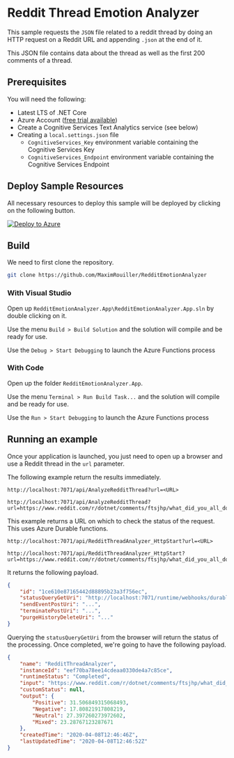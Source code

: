 # Reddit Thread Emotion Analyzer

This sample requests the `JSON` file related to a reddit thread by doing an HTTP request on a Reddit URL and appending `.json` at the end of it.

This JSON file contains data about the thread as well as the first 200 comments of a thread.

## Prerequisites

You will need the following:

* Latest LTS of .NET Core
* Azure Account ([free trial available](https://azure.microsoft.com/free/?WT.mc_id=redditemotion-github-marouill))
* Create a Cognitive Services Text Analytics service (see below)
* Creating a `local.settings.json` file
  * `CognitiveServices_Key` environment variable containing the Cognitive Services Key
  * `CognitiveServices_Endpoint` environment variable containing the Cognitive Services Endpoint

## Deploy Sample Resources

All necessary resources to deploy this sample will be deployed by clicking on the following button.

[![Deploy to Azure](https://aka.ms/deploytoazurebutton)](https://portal.azure.com/#create/Microsoft.Template/uri/https%3A%2F%2Fraw.githubusercontent.com%2FMaximRouiller%2FRedditEmotionAnalyzer%2Fmaster%2Fdeployment%2Ftemplate.json)

## Build

We need to first clone the repository.

```bash
git clone https://github.com/MaximRouiller/RedditEmotionAnalyzer
```

### With Visual Studio

Open up `RedditEmotionAnalyzer.App\RedditEmotionAnalyzer.App.sln` by double clicking on it.

Use the menu `Build > Build Solution` and the solution will compile and be ready for use.

Use the `Debug > Start Debugging` to launch the Azure Functions process

### With Code

Open up the folder `RedditEmotionAnalyzer.App`.

Use the menu `Terminal > Run Build Task...` and the solution will compile and be ready for use.

Use the `Run > Start Debugging` to launch the Azure Functions process

## Running an example

Once your application is launched, you just need to open up a browser and use a Reddit thread in the `url` parameter.

The following example return the results immediately. 

```none
http://localhost:7071/api/AnalyzeRedditThread?url=<URL>

http://localhost:7071/api/AnalyzeRedditThread?url=https://www.reddit.com/r/dotnet/comments/ftsjhp/what_did_you_all_do_this_week/
```

This example returns a URL on which to check the status of the request. This uses Azure Durable functions.

```none
http://localhost:7071/api/RedditThreadAnalyzer_HttpStart?url=<URL>

http://localhost:7071/api/RedditThreadAnalyzer_HttpStart?url=https://www.reddit.com/r/dotnet/comments/ftsjhp/what_did_you_all_do_this_week/
```

It returns the following payload.

```json
{
    "id": "1ce610e87165442d88895b23a3f756ec",
    "statusQueryGetUri": "http://localhost:7071/runtime/webhooks/durabletask/instances/1ce610e87165442d88895b23a3f756ec?taskHub=TestHubName&connection=Storage&code=uWgiCct6AA/mmvrY/hNE38V/vcrdMDaKypT3FItIuzvh95bQFCTYuA==",
    "sendEventPostUri": "...",
    "terminatePostUri": "...",
    "purgeHistoryDeleteUri": "..."
}
```

Querying the `statusQueryGetUri` from the browser will return the status of the processing. Once completed, we're going to have the following payload.

```json
{
    "name": "RedditThreadAnalyzer",
    "instanceId": "eef70ba78ee14cdeaa0330de4a7c85ce",
    "runtimeStatus": "Completed",
    "input": "https://www.reddit.com/r/dotnet/comments/ftsjhp/what_did_you_all_do_this_week/.json",
    "customStatus": null,
    "output": {
        "Positive": 31.506849315068493,
        "Negative": 17.80821917808219,
        "Neutral": 27.397260273972602,
        "Mixed": 23.28767123287671
    },
    "createdTime": "2020-04-08T12:46:46Z",
    "lastUpdatedTime": "2020-04-08T12:46:52Z"
}
```

